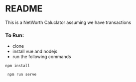# README #

This is a NetWorth Caluclator assuming we have transactions

### To Run: ###

* clone
* install vue and nodejs
* run the following commands 
```
npm install
```

```
 npm run serve
```
